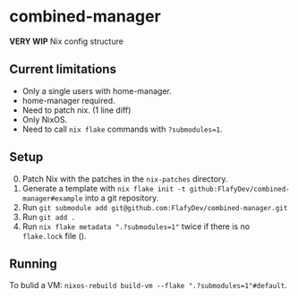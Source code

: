 # combined-manager
**VERY WIP** Nix config structure

## Current limitations
- Only a single users with home-manager.
- home-manager required.
- Need to patch nix. (1 line diff)
- Only NixOS.
- Need to call `nix flake` commands with `?submodules=1`.

## Setup
0. Patch Nix with the patches in the `nix-patches` directory.
1. Generate a template with `nix flake init -t github:FlafyDev/combined-manager#example` into a git repository.
2. Run `git submodule add git@github.com:FlafyDev/combined-manager.git`
3. Run `git add .`
4. Run `nix flake metadata ".?submodules=1"` twice if there is no `flake.lock` file ().

## Running
To bulid a VM: `nixos-rebuild build-vm --flake ".?submodules=1"#default`.
